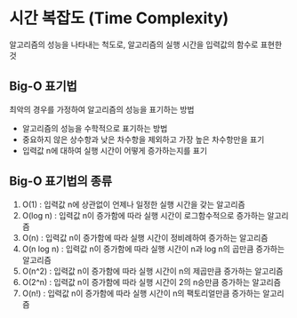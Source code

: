 # 시간 복잡도 (Time Complexity)
알고리즘의 성능을 나타내는 척도로, 알고리즘의 실행 시간을 입력값의 함수로 표현한 것

## Big-O 표기법
최악의 경우를 가정하여 알고리즘의 성능을 표기하는 방법
- 알고리즘의 성능을 수학적으로 표기하는 방법
- 중요하지 않은 상수항과 낮은 차수항을 제외하고 가장 높은 차수항만을 표기
- 입력값 n에 대하여 실행 시간이 어떻게 증가하는지를 표기


## Big-O 표기법의 종류
1. O(1) : 입력값 n에 상관없이 언제나 일정한 실행 시간을 갖는 알고리즘
2. O(log n) : 입력값 n이 증가함에 따라 실행 시간이 로그함수적으로 증가하는 알고리즘
3. O(n) : 입력값 n이 증가함에 따라 실행 시간이 정비례하여 증가하는 알고리즘
4. O(n log n) : 입력값 n이 증가함에 따라 실행 시간이 n과 log n의 곱만큼 증가하는 알고리즘
5. O(n^2) : 입력값 n이 증가함에 따라 실행 시간이 n의 제곱만큼 증가하는 알고리즘
6. O(2^n) : 입력값 n이 증가함에 따라 실행 시간이 2의 n승만큼 증가하는 알고리즘
7. O(n!) : 입력값 n이 증가함에 따라 실행 시간이 n의 팩토리얼만큼 증가하는 알고리즘